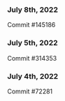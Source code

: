 ### July 8th, 2022

Commit #145186

### July 5th, 2022

Commit #314353


### July 4th, 2022

Commit #72281
